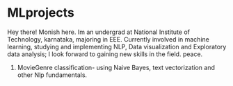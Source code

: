 # MLprojects
Hey there! Monish here. Im an undergrad at National Institute of Technology, karnataka, majoring in EEE. Currently involved in machine learning, studying and implementing NLP, Data visualization and Exploratory data analysis; I look forward to gaining new skills in the field. peace. 


1) MovieGenre classification- using Naive Bayes, text vectorization and other Nlp fundamentals.

